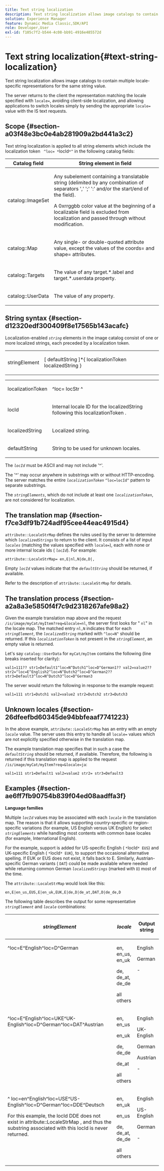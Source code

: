 ```yaml
---
title: Text string localization
description: Text string localization allows image catalogs to contain multiple locale-specific representations for the same string value.
solution: Experience Manager
feature: Dynamic Media Classic,SDK/API
role: Developer,User
exl-id: f105c7f2-b544-4c08-bb91-4916e485572d
---
```

# Text string localization{#text-string-localization}

Text string localization allows image catalogs to contain multiple locale-specific representations for the same string value.

 The server returns to the client the representation matching the locale specified with `locale=`, avoiding client-side localization, and allowing applications to switch locales simply by sending the appropriate `locale=` value with the IS text requests.

## Scope {#section-a03f48e3bc0e4ab281909a2bd441a3c2}

Text string localization is applied to all string elements which include the localization token ` ^loc= *`locId`*^` in the following catalog fields: 

<table id="table_83344EFCB5B5418184E0A0B43D0B23F7"> 
 <thead> 
  <tr> 
   <th class="entry"> <b>Catalog field</b> </th> 
   <th class="entry"> <b>String element in field</b> </th> 
  </tr> 
 </thead>
 <tbody> 
  <tr> 
   <td> <p> <span class="codeph"> catalog::ImageSet </span> </p> </td> 
   <td> <p>Any subelement containing a translatable string (delimited by any combination of separators ',' ';' ':' and/or the start/end of the field). </p> <p> A <span class="codeph"> 0xrrggbb </span> color value at the beginning of a localizable field is excluded from localization and passed through without modification. </p> </td> 
  </tr> 
  <tr> 
   <td> <p> <span class="codeph"> catalog::Map </span> </p> </td> 
   <td> <p>Any single- or double-quoted attribute value, except the values of the <span class="codeph"> coords= </span> and <span class="codeph"> shape= </span> attributes. </p> </td> 
  </tr> 
  <tr> 
   <td> <p> <span class="codeph"> catalog::Targets </span> </p> </td> 
   <td> <p>The value of any <span class="codeph"> target.*.label </span> and <span class="codeph"> target.*.userdata </span> property. </p> </td> 
  </tr> 
  <tr> 
   <td> <p> <span class="codeph"> catalog::UserData </span> </p> </td> 
   <td> <p>The value of any property. </p> </td> 
  </tr> 
 </tbody> 
</table>

## String syntax {#section-d12320edf300409f8e17565b143acafc}

Localization-enabled *`string`* elements in the image catalog consist of one or more localized strings, each preceded by a localization token.

<table id="simpletable_CEFDAE8395E6493E902D58A7E5A25BC7"> 
 <tr class="strow"> 
  <td class="stentry"> <p> <span class="codeph"> <span class="varname"> stringElement </span> </span> </p> </td> 
  <td class="stentry"> <p>[ <span class="varname"> defaultString </span>]*{ <span class="varname"> localizationToken </span> <span class="varname"> localizedString </span>} </p> </td> 
 </tr> 
</table>

<table id="simpletable_0A687FA72C4C4C1AAFFCB43143C1AB3B"> 
 <tr class="strow"> 
  <td class="stentry"> <p> <span class="codeph"> <span class="varname"> localizationToken </span> </span> </p> </td> 
  <td class="stentry"> <p> <span class="codeph"> ^loc= <span class="varname"> locStr </span> ^ </span> </p> </td> 
 </tr> 
 <tr class="strow"> 
  <td class="stentry"> <p> <span class="codeph"> <span class="varname"> locId </span> </span> </p> </td> 
  <td class="stentry"> <p>Internal locale ID for the <span class="varname"> localizedString </span> following this <span class="varname"> localizationToken </span>. </p> </td> 
 </tr> 
 <tr class="strow"> 
  <td class="stentry"> <p> <span class="codeph"> <span class="varname"> localizedString </span> </span> </p> </td> 
  <td class="stentry"> <p>Localized string. </p> </td> 
 </tr> 
 <tr class="strow"> 
  <td class="stentry"> <p> <span class="codeph"> <span class="varname"> defaultString </span> </span> </p> </td> 
  <td class="stentry"> <p>String to be used for unknown locales. </p> </td> 
 </tr> 
</table>

The *`locId`* must be ASCII and may not include '^'.

The '^' may occur anywhere in substrings with or without HTTP-encoding. The server matches the entire *`localizationToken`* `^loc=locId^` pattern to separate substrings.

The *`stringElements`*, which do not include at least one *`localizationToken`*, are not considered for localization.

## The translation map {#section-f7ce3df91b724adf95cee44eac4915d4}

`attribute::LocaleStrMap` defines the rules used by the server to determine which *`localizedStrings`* to return to the client. It consists of a list of input *`locales`* (matching the values specified with `locale=`), each with none or more internal locale ids ( *`locId`*). For example:

`attribute::LocaleStrMap= en,E|nl,N|de,D|,`

Empty *`locId`* values indicate that the *`defaultString`* should be returned, if available.

Refer to the description of `attribute::LocaleStrMap` for details.

## The translation process {#section-a2a8a3e5850f4f7c9d2318267afe98a2}

Given the example translation map above and the request `/is/image/myCat/myItem?req=&locale=nl`, the server first looks for " `nl`" in the locale map. The matched entry `nl,N` indicates that for each *`stringElement`*, the *`localizedString`* marked with `^loc=N^` should be returned. If this *`localizationToken`* is not present in the *`stringElement`*, an empty value is returned.

Let's say `catalog::UserData` for `myCat/myItem` contains the following (line breaks inserted for clarity):

`val1=111?? str1=Default1^loc=N^Dutch1^loc=D^German1?? val2=value2?? str2=^loc=E^English2^loc=N^Dutch2^loc=D^German2?? str3=Default3^loc=N^Dutch3^loc=D^German3`

The server would return the following in response to the example request:

`val1=111 str1=Dutch1 val2=value2 str2=Dutch2 str3=Dutch3`

## Unknown locales {#section-26dfeefbd60345de94bbfeaaf7741223}

In the above example, `attribute::LocaleStrMap` has an entry with an empty *`locale`* value. The server uses this entry to handle all `locale=` values which are not explicitly specified otherwise in the translation map.

The example translation map specifies that in such a case the *`defaultString`* should be returned, if available. Therefore, the following is returned if this translation map is applied to the request `/is/image/myCat/myItem?req=&locale=ja`:

`val1=111 str1=Default1 val2=value2 str2= str3=Default3`

## Examples {#section-ae6ff7fb90754b839f04ed08aadffa3f}

**Language families**

Multiple *`locId`* values may be associated with each *`locale`* in the translation map. The reason is that it allows supporting country-specific or region-specific variations (for example, US English versus UK English) for select *`stringElements`* while handling most contents with common base locales (for example, International English).

For the example, support is added for US-specific English ( `*`locId`* EUS`) and UK-specific English ( `*`locId`* EUK`), to support the occasional alternative spelling. If EUK or EUS does not exist, it falls back to E. Similarly, Austrian-specific German variants ( `DAT`) could be made available where needed while returning common German *`localizedStrings`* (marked with `D`) most of the time.

The `attribute::LocaleStrMap` would look like this:

`en,E|en_us,EUS,E|en_uk,EUK,E|de,D|de_at,DAT,D|de_de,D`

The following table describes the output for some representative *`stringElement`* and *`locale`* combinations: 

<table id="table_A6B67587C5F44B5E9CD0E7ED29A81198"> 
 <thead> 
  <tr> 
   <th class="entry"> <i>stringElement</i> </th> 
   <th class="entry"> <i>locale</i> </th> 
   <th class="entry"> <p>Output string </p> </th> 
  </tr> 
 </thead>
 <tbody> 
  <tr valign="top"> 
   <td> <p> <span class="codeph"> ^loc=E^English^loc=D^German </span> </p> </td> 
   <td> <p> en, en_us, en_uk </p> <p> de, de_at, de_de </p> <p>all others </p> </td> 
   <td> <p>English </p> <p>German </p> <p>- </p> </td> 
  </tr> 
  <tr valign="top"> 
   <td> <p> <span class="codeph"> ^loc=E^English^loc=UKE^UK-English^loc=D^German^loc=DAT^Austrian </span> </p> </td> 
   <td> <p> en, en_us </p> <p> en_uk </p> <p> de, de_de </p> <p>de_at </p> <p>all others </p> </td> 
   <td> <p>English </p> <p>UK-English </p> <p>German </p> <p>Austrian </p> <p>- </p> </td> 
  </tr> 
  <tr valign="top"> 
   <td> <p> <span class="codeph"> ^ loc=en^English^loc=USE^US-English^loc=D^German^loc=DDE^Deutsch </span> </p> <p> For this example, the <span class="varname"> locId </span> DDE does not exist in <span class="codeph"> attribute::LocaleStrMap </span>, and thus the substring associated with this <span class="varname"> locId </span> is never returned. </p> </td> 
   <td> <p> en, en_uk </p> <p> en_us </p> <p> de, de_at, de_de </p> <p>all others </p> </td> 
   <td> <p>English </p> <p>US-English </p> <p>German </p> <p>- </p> </td> 
  </tr> 
 </tbody> 
</table>
